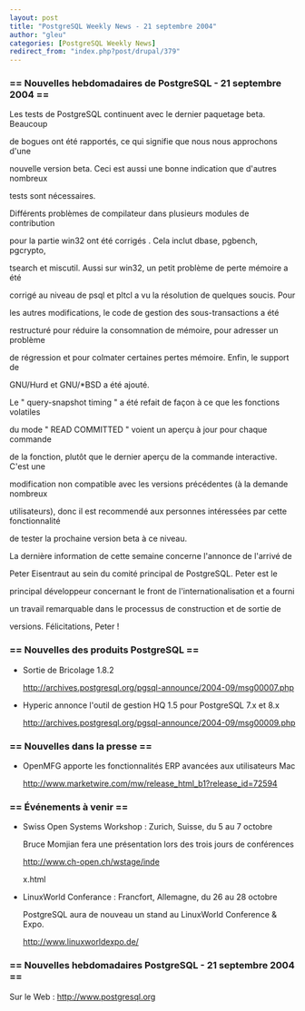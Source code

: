 ```yaml
---
layout: post
title: "PostgreSQL Weekly News - 21 septembre 2004"
author: "gleu"
categories: [PostgreSQL Weekly News]
redirect_from: "index.php?post/drupal/379"
---
```



<h3>== Nouvelles hebdomadaires de PostgreSQL - 21 septembre 2004 ==</h3>

<p>Les tests de PostgreSQL continuent avec le dernier paquetage beta. Beaucoup

de bogues ont été rapportés, ce qui signifie que nous nous approchons d'une

nouvelle version beta. Ceci est aussi une bonne indication que d'autres nombreux

tests sont nécessaires.</p>

<p>Différents problèmes de compilateur dans plusieurs modules de contribution

pour la partie win32 ont été corrigés . Cela inclut dbase, pgbench, pgcrypto,

tsearch et miscutil. Aussi sur win32, un petit problème de perte mémoire a été

corrigé au niveau de psql et pltcl a vu la résolution de quelques soucis. Pour

les autres modifications, le code de gestion des sous-transactions a été

restructuré pour réduire la consomnation de mémoire, pour adresser un problème

de régression et pour colmater certaines pertes mémoire. Enfin, le support de

GNU/Hurd et GNU/*BSD a été ajouté.

</p>

<p>Le "&nbsp;query-snapshot timing&nbsp;" a été refait de façon à ce que les fonctions volatiles

du mode "&nbsp;READ COMMITTED&nbsp;" voient un aperçu à jour pour chaque commande

de la fonction, plutôt que le dernier aperçu de la commande interactive. C'est une

modification non compatible avec les versions précédentes (à la demande nombreux

utilisateurs), donc il est recommendé aux personnes intéressées par cette fonctionnalité

de tester la prochaine version beta à ce niveau.</p>

<p>La dernière information de cette semaine concerne l'annonce de l'arrivé de

Peter Eisentraut au sein du comité principal de PostgreSQL. Peter est le

principal développeur concernant le front de l'internationalisation et a fourni

un travail remarquable dans le processus de construction et de sortie de

versions. Félicitations, Peter&nbsp;!</p>

<!--more-->


<h3>== Nouvelles des produits PostgreSQL ==</h3>

<ul>

<li>Sortie de Bricolage 1.8.2<br />

<a href="http://archives.postgresql.org/pgsql-announce/2004-09/msg00007.php">http://archives.postgresql.org/pgsql-announce/2004-09/msg00007.php</a></li>

<li>Hyperic annonce l'outil de gestion HQ 1.5 pour PostgreSQL 7.x et 8.x<br />

<a href="http://archives.postgresql.org/pgsql-announce/2004-09/msg00009.php">http://archives.postgresql.org/pgsql-announce/2004-09/msg00009.php</a></li>

</ul>

<h3>== Nouvelles dans la presse ==</h3>

<ul>

<li>OpenMFG apporte les fonctionnalités ERP avancées aux utilisateurs Mac<br />

<a href="http://www.marketwire.com/mw/release_html_b1?release_id=72594">http://www.marketwire.com/mw/release_html_b1?release_id=72594</a></li>

</ul>

<h3>== Événements à venir ==</h3>

<ul>

<li>Swiss Open Systems Workshop&nbsp;: Zurich, Suisse, du 5 au 7 octobre<br />

Bruce Momjian fera une présentation lors des trois jours de conférences<br />

<a href="http://www.ch-open.ch/wstage/index.html">http://www.ch-open.ch/wstage/inde

x.html</a></li>

<li>LinuxWorld Conferance&nbsp;: Francfort, Allemagne, du 26 au 28 octobre<br />

PostgreSQL aura de nouveau un stand au LinuxWorld Conference &amp; Expo.<br />

<a href="http://www.linuxworldexpo.de/">http://www.linuxworldexpo.de/</a></li>

</ul>

<h3>== Nouvelles hebdomadaires PostgreSQL - 21 septembre 2004 ==</h3>

<p>Sur le Web&nbsp;: <a href="http://www.postgresql.org">http://www.postgresql.org</a></p>